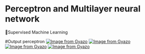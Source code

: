# Perceptron and Multilayer neural network
:robot:Supervised Machine Learning

#Output
perceptron
[![Image from Gyazo](https://i.gyazo.com/d303f815a17412b714eeca850abc4e86.png)](https://gyazo.com/d303f815a17412b714eeca850abc4e86)
[![Image from Gyazo](https://i.gyazo.com/12255fd7bb3c78b19c6b94ea1afc746f.png)](https://gyazo.com/12255fd7bb3c78b19c6b94ea1afc746f)
[![Image from Gyazo](https://i.gyazo.com/139ce5b7d9e66dbce78f5019130b17c3.png)](https://gyazo.com/139ce5b7d9e66dbce78f5019130b17c3)
[![Image from Gyazo](https://i.gyazo.com/96de51234ffdedcd3b0fbd2b97595c53.png)](https://gyazo.com/96de51234ffdedcd3b0fbd2b97595c53)
